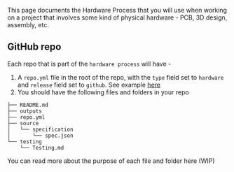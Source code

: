 This page documents the Hardware Process that you will use when working on a project that involves some kind of physical hardware - PCB, 3D design, assembly, etc.

## GitHub repo
Each repo that is part of the `hardware process` will have - 
1. A `repo.yml` file in the root of the repo, with the `type` field set to `hardware` and `release` field set to `github`. See example [here](https://github.com/balena-io/RPi-CM3-Heatsink/blob/master/repo.yml)
2. You should have the following files and folders in your repo 
```
├── README.md
├── outputs
├── repo.yml
├── source
│   └── specification
│       └── spec.json
└── testing
    └── Testing.md

```
You can read more about the purpose of each file and folder here (WIP)